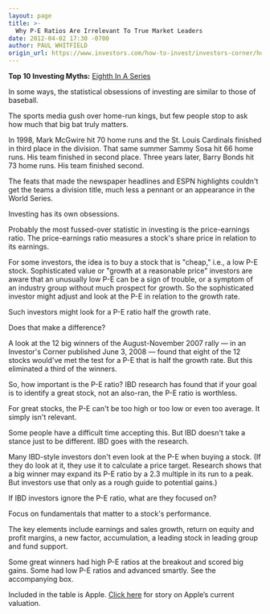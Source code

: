 ```yaml
---
layout: page
title: >-
  Why P-E Ratios Are Irrelevant To True Market Leaders
date: 2012-04-02 17:30 -0700
author: PAUL WHITFIELD
origin_url: https://www.investors.com/how-to-invest/investors-corner/how-important-is-pe-ratio
---
```





**Top 10 Investing Myths:** [Eighth In A Series](http://news.investors.com/specialreport/604007/201203141812/top-10-investing-myths.aspx )

  

In some ways, the statistical obsessions of investing are similar to those of baseball.

  

The sports media gush over home-run kings, but few people stop to ask how much that big bat truly matters.

  

In 1998, Mark McGwire hit 70 home runs and the St. Louis Cardinals finished in third place in the division. That same summer Sammy Sosa hit 66 home runs. His team finished in second place. Three years later, Barry Bonds hit 73 home runs. His team finished second.

  

The feats that made the newspaper headlines and ESPN highlights couldn't get the teams a division title, much less a pennant or an appearance in the World Series.

  

Investing has its own obsessions.

  

Probably the most fussed-over statistic in investing is the price-earnings ratio. The price-earnings ratio measures a stock's share price in relation to its earnings.

  

For some investors, the idea is to buy a stock that is "cheap," i.e., a low P-E stock. Sophisticated value or "growth at a reasonable price" investors are aware that an unusually low P-E can be a sign of trouble, or a symptom of an industry group without much prospect for growth. So the sophisticated investor might adjust and look at the P-E in relation to the growth rate.

  

Such investors might look for a P-E ratio half the growth rate.

  

Does that make a difference?

  

A look at the 12 big winners of the August-November 2007 rally — in an Investor's Corner published June 3, 2008 — found that eight of the 12 stocks would've met the test for a P-E that is half the growth rate. But this eliminated a third of the winners.

  

So, how important is the P-E ratio? IBD research has found that if your goal is to identify a great stock, not an also-ran, the P-E ratio is worthless.

  

For great stocks, the P-E can't be too high or too low or even too average. It simply isn't relevant.

  

Some people have a difficult time accepting this. But IBD doesn't take a stance just to be different. IBD goes with the research.

  

Many IBD-style investors don't even look at the P-E when buying a stock. (If they do look at it, they use it to calculate a price target. Research shows that a big winner may expand its P-E ratio by a 2.3 multiple in its run to a peak. But investors use that only as a rough guide to potential gains.)

  

If IBD investors ignore the P-E ratio, what are they focused on?

  

Focus on fundamentals that matter to a stock's performance.

  

The key elements include earnings and sales growth, return on equity and profit margins, a new factor, accumulation, a leading stock in leading group and fund support.

  

Some great winners had high P-E ratios at the breakout and scored big gains. Some had low P-E ratios and advanced smartly. See the accompanying box.

  

Included in the table is Apple. [Click here](http://news.investors.com/article/606323/201203310802/apple-pe-ratio-below-some-dj-30.htm?src=HPLNews) for story on Apple’s current valuation.




